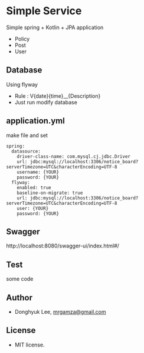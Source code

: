 # Simple Service
Simple spring + Kotlin + JPA application
- Policy 
- Post
- User

## Database
Using flyway
- Rule : V{date}{time}__{Description}
- Just run modify database

## application.yml
make file and set
```properties
spring:
  datasource:
    driver-class-name: com.mysql.cj.jdbc.Driver
    url: jdbc:mysql://localhost:3306/notice_board?serverTimezone=UTC&characterEncoding=UTF-8
    username: {YOUR}
    password: {YOUR}
  flyway:
    enabled: true
    baseline-on-migrate: true
    url: jdbc:mysql://localhost:3306/notice_board?serverTimezone=UTC&characterEncoding=UTF-8
    user: {YOUR}
    password: {YOUR}
```

## Swagger
http://localhost:8080/swagger-ui/index.html#/

## Test
some code

## Author
- Donghyuk Lee, mrgamza@gmail.com

## License
- MIT license.
